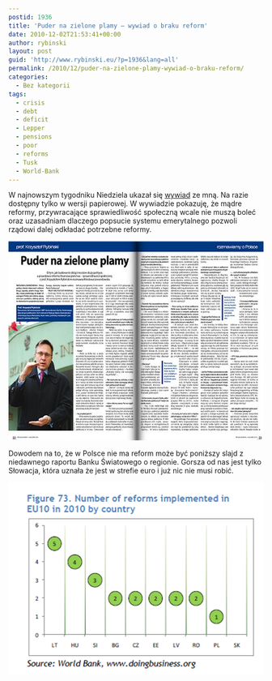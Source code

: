 ```yaml
---
postid: 1936
title: 'Puder na zielone plamy – wywiad o braku reform'
date: 2010-12-02T21:53:41+00:00
author: rybinski
layout: post
guid: 'http://www.rybinski.eu/?p=1936&lang=all'
permalink: /2010/12/puder-na-zielone-plamy-wywiad-o-braku-reform/
categories:
  - Bez kategorii
tags:
  - crisis
  - debt
  - deficit
  - Lepper
  - pensions
  - poor
  - reforms
  - Tusk
  - World-Bank
---
```

W najnowszym tygodniku Niedziela ukazał się [wywiad](http://www.niedziela.pl/flash_gazeta/index.php) ze mną. Na razie dostępny tylko w wersji papierowej. W wywiadzie pokazuję, że mądre reformy, przywracające sprawiedliwość społeczną wcale nie muszą boleć oraz uzasadniam dlaczego popsucie systemu emerytalnego pozwoli rządowi dalej odkładać potrzebne reformy.

<img class="aligncenter size-full wp-image-1937" title="Rybinski_Niedziela" src="/uploads/Rybinski_Niedziela.png" alt="Rybinski_Niedziela" width="597" height="394" />

<!--more-->

Dowodem na to, że w Polsce nie ma reform może być poniższy slajd z niedawnego raportu Banku Światowego o regionie. Gorsza od nas jest tylko Słowacja, która uznała że jest w strefie euro i już nic nie musi robić.

<img class="aligncenter size-full wp-image-1939" title="WB_reforms_2010" src="/uploads/WB_reforms_2010.png" alt="WB_reforms_2010" width="511" height="380" />
